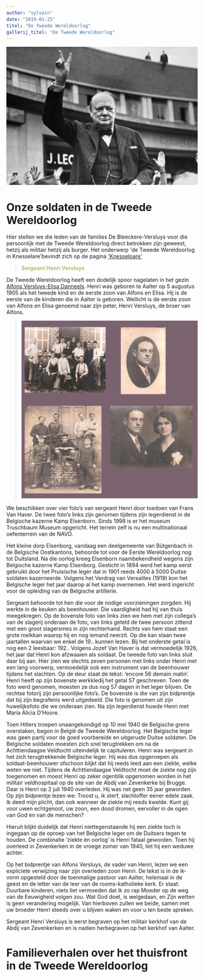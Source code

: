```yaml
---
author: "sylvain"
date: "2019-01-25"
titel: "De Tweede Wereldoorlog"
gallerij_titel: "De Tweede Wereldoorlog"
---
```


![chrc](chrc.jpg)

# Onze soldaten in de Tweede Wereldoorlog

Hier stellen we die leden van de families De Bleeckere-Versluys voor die persoonlijk met de Tweede Wereldoorlog direct betrokken zijn geweest, hetzij als militair hetzij als burger. Het onderwerp 'de Tweede Wereldoorlog in Knesselare'bevindt zich op de pagina ['Knesseloare'](/bakermat-'Knesseloare')

><span style="color:darkkhaki">**Sergeant Henri Versluys**</span>

De Tweede Wereldoorlog heeft een dodelijk spoor nagelaten in het gezin [Alfons Versluys-Elisa Danneels](https://www.debleeckere.be/1878-octavia-versluys/mozaik/3-versluys). Henri was geboren te Aalter op 5 augustus 1905 als het tweede kind en de eerste zoon van Alfons en Elisa. Hij is de eerste van de kinderen die in Aalter is geboren. Wellicht is de eerste zoon van Alfons en Elisa genoemd naar zijn peter, Henri Versluys, de broer van Alfons.

>![hv](hv.jpg)

We beschikken over vier foto’s van sergeant Henri door toedoen van Frans Van Haver. De twee foto’s links zijn genomen tijdens zijn legerdienst in de Belgische kazerne Kamp Elsenborn. Sinds 1998 is er het museum Truschbaum Museum opgericht. Het terrein zelf is nu een multinationaal oefenterrein van de NAVO.

Het kleine dorp Elsenborg, vandaag een deelgemeente van Bütgenbach in de Belgische Oostkantons, behoorde  tot voor de Eerste Wereldoorlog nog tot Duitsland. Na die oorlog kreeg Elsenborn naambekendheid wegens zijn Belgische kazerne Kamp Elsenborg. Gesticht in 1894 werd het kamp eerst gebruikt door het Pruisische leger dat in 1901 reeds 4000 à 5000 Duitse soldaten kazerneerde. Volgens het Verdrag van Versailles (1919) kon het Belgische leger het jaar daarop al het kamp overnemen. Het werd ingericht voor de opleiding van de Belgische artillerie. 

Sergeant behoorde tot hen die voor de nodige voorzieningen zorgden. Hij werkte in de keuken als beenhouwer. Die vaardigheid had hij van thuis meegekregen. Op de bovenste foto van links zien we hem met zijn collega’s van de slagerij onderaan de foto, van links geteld de twee persoon zittend met een groot slagersmes in zijn rechterhand. Rechts van hem staat een grote melkkan waarop hij en nog iemand neerzit. Op die kan staan twee jaartallen waarvan we enkel de 19.. kunnen lezen. Bij het onderste getal is nog een 2 leesbaar: 192.. Volgens Jozef Van Haver is dat vermoedelijk 1926, het jaar dat Henri kon afzwaaien als soldaat. De tweede foto van links sluit daar bij aan. Hier zien we slechts zeven personen met links onder Henri met een lang voorwerp, vermoedelijk ook een instrument van de beenhouwer tijdens het slachten. Op de deur staat de tekst: ‘encore 56 demain matin’. Henri heeft op zijn bovenste werkkledij het getal 57 geschreven. Toen de foto werd genomen, moesten ze dus nog 57 dagen in het leger blijven. De rechtse fotorij zijn persoonlijke foto’s. De bovenste is die van zijn bidprentje dat bij zijn begrafenis werd uitgedeeld. Die foto is genomen uit zijn huwelijksfoto die we onderaan zien. Na zijn legerdienst huwde Henri met Maria Alicia D’Hoore. 

Toen Hitlers troepen onaangekondigd op 10 mei 1940 de Belgische grens overstaken, begon in België de Tweede Wereldoorlog. Het Belgische leger was geen partij voor de goed voorbereide en uitgeruste Duitse soldaten. De Belgische soldaten moesten zich snel terugtrekken om na de Achttiendaagse Veldtocht uiteindelijk te capituleren. Henri was sergeant in het zich terugtrekkende Belgische leger. Hij was dus opgeroepen als soldaat-beenhouwer ofschoon blijkt dat hij reeds leed aan een ziekte, welke weten we niet. Tijdens de Achttiendaagse Veldtocht moet de ziekte nog zijn toegenomen en moest Henri op zeker ogenblik opgenomen worden in het militair veldhospitaal op de site van de Abdij van Zevenkerke bij Brugge. Daar is Henri op 2 juli 1940 overleden. Hij was net geen 35 jaar geworden. Op zijn bidprentje lezen we: Troost u, ik sterf, slachtoffer eener edele zaak. Ik deed mijn plicht, dan ook wanneer de ziekte mij reeds kwelde. Kunt gij voor uwen echtgenoot, uw zoon, een dood dromen, eervoller in de ogen van God en van de menschen? 

Hieruit blijkt duidelijk dat Henri niettegenstaande hij een ziekte toch is ingegaan op de oproep van het Belgische leger om de Duitsers tegen te houden. De combinatie ‘ziekte én oorlog’ is Henri fataal geworden. Toen hij overleed in Zevenkerken in de vroege zomer van 1940, liet hij een weduwe achter. 

Op het bidprentje van Alfons Versluys, de vader van Henri, lezen we een expliciete verwijzing naar zijn overleden zoon Henri. De tekst is in de ik-vorm opgesteld door de toenmalige pastoor van Aalter, helemaal in de geest en de letter van de leer van de rooms-katholieke kerk. Er staat: Duurbare kinderen, niets liet vermoeden dat ik zo rap Moeder op de weg van de Eeuwigheid volgen zou. Wat God doet, is welgedaan, en Zijn wetten is geen verandering mogelijk. Van hierboven zullen we beide, samen met uw broeder Henri steeds over u blijven waken en voor u ten beste spreken.

Sergeant Henri Versluys is eerst begraven op het militair kerkhof van de Abdij van Zevenkerken en is nadien herbegraven op het kerkhof van Aalter.

# Familieverhalen over het thuisfront in de Tweede Wereldoorlog



 

